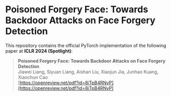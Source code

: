 # Poisoned Forgery Face: Towards Backdoor Attacks on Face Forgery Detection

This repository contains the official PyTorch implementation of the following paper at **ICLR 2024 (Spotlight)**: 

> **Poisoned Forgery Face: Towards Backdoor Attacks on Face Forgery Detection**<br>
> Jiawei Liang, Siyuan Liang, Aishan Liu, Xiaojun Jia, Junhao Kuang, Xiaochun Cao<br>
> [https://openreview.net/pdf?id=8iTpB4RNvP](https://openreview.net/pdf?id=8iTpB4RNvP)
